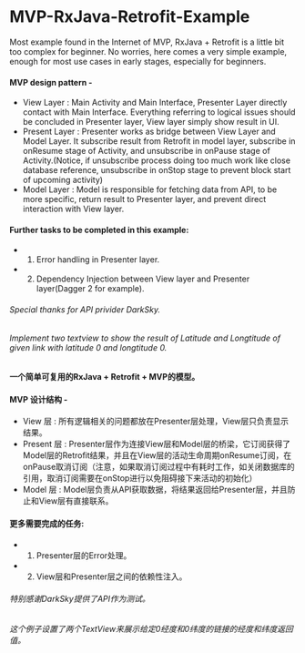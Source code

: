 # MVP-RxJava-Retrofit-Example

Most example found in the Internet of MVP, RxJava + Retrofit is a little bit too complex for beginner.
No worries, here comes a very simple example, enough for most use cases in early stages, especially for beginners.
#### MVP design pattern - 
* View Layer : Main Activity and Main Interface, Presenter Layer directly contact with Main Interface. Everything referring to logical issues should be concluded in Presenter layer, View layer simply show result in UI.
* Present Layer : Presenter works as bridge between View Layer and Model Layer. It subscribe result from Retrofit in model layer, subscribe in onResume stage of Activity, and unsubscribe in onPause stage of Activity.(Notice, if unsubscribe process doing too much work like close database reference, unsubscribe in onStop stage to prevent block start of upcoming activity)
* Model Layer : Model is responsible for fetching data from API, to be more specific, return result to Presenter layer, and prevent direct interaction with View layer.
#### Further tasks to be completed in this example:
* 1. Error handling in Presenter layer.
* 2. Dependency Injection between View layer and Presenter layer(Dagger 2 for example).
###### Special thanks for API privider DarkSky.
###### Implement two textview to show the result of Latitude and Longtitude of given link with latitude 0 and longtitude 0.


#### 一个简单可复用的RxJava + Retrofit + MVP的模型。
#### MVP 设计结构 - 
* View 层 : 所有逻辑相关的问题都放在Presenter层处理，View层只负责显示结果。
* Present 层 : Presenter层作为连接View层和Model层的桥梁，它订阅获得了Model层的Retrofit结果，并且在View层的活动生命周期onResume订阅，在onPause取消订阅（注意，如果取消订阅过程中有耗时工作，如关闭数据库的引用，取消订阅需要在onStop进行以免阻碍接下来活动的初始化）
* Model 层 : Model层负责从API获取数据，将结果返回给Presenter层，并且防止和View层有直接联系。
#### 更多需要完成的任务:
* 1. Presenter层的Error处理。
* 2. View层和Presenter层之间的依赖性注入。
###### 特别感谢DarkSky提供了API作为测试。
###### 这个例子设置了两个TextView来展示给定0经度和0纬度的链接的经度和纬度返回值。
